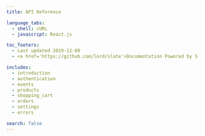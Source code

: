 ```yaml
---
title: API Reference

language_tabs: 
  - shell: cURL
  - javascript: React.js

toc_footers:
  - Last updated 2019-12-09
  - <a href='https://github.com/lord/slate'>Documentation Powered by Slate</a>

includes:
  - introduction
  - authentication
  - events
  - products
  - shopping_cart
  - orders
  - settings
  - errors

search: false
---
```

